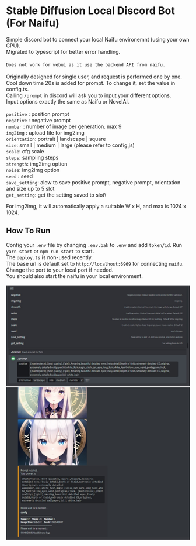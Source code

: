 # Stable Diffusion Local Discord Bot (For Naifu)
 
Simple discord bot to connect your local Naifu environemnt (using your own GPU).\
Migrated to typescript for better error handling.\
\
`Does not work for webui as it use the backend API from naifu.`\
\
Originally designed for single user, and request is performed one by one.\
Cool down time 20s is added for prompt. To change it, set the value in config.ts.\
Calling ```/prompt``` in discord will ask you to input your different options.\
Input options exactly the same as Naifu or NovelAI.\
\
`positive` : position prompt\
`negative` : negative prompt\
`number` : number of image per generation. max 9\
`img2img` : upload file for img2img\
`orientation`: portrait | landscape | square\
`size`: small | medium | large (please refer to config.js)\
`scale`: cfg scale\
`steps`: sampling steps\
`strength`: img2img option\
`noise`: img2img option\
`seed` : seed\
`save_setting`: alow to save positive prompt, negative prompt, orientation and size up to 5 slot\
`get_setting`: get the setting saved to slot\

For img2img, it will automatically apply a suitable W x H, and max is 1024 x 1024.

## How To Run
Config your `.env` file by changing `.env.bak` to `.env` and add `token/id`.
Run ```yarn start``` or ```npm run start``` to start.\
The `deploy.ts` is non-used recently.\
The base url is default set to `http://localhost:6969` for connecting `naifu`. Change the port to your local port if needed.\
You should also start the naifu in your local environment.\
\
<img src="./src/asset/image.jpg" alt="drawing" width="800"/>\
<img src="./src/asset/image2.jpg" alt="drawing" width="800"/>
